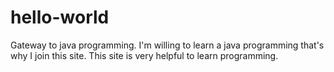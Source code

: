 # hello-world
Gateway to java programming.
I'm willing to learn a java programming that's why I join this site.
This site is very helpful to learn programming.
